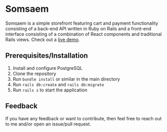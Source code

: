 # Somsaem

Somsaem is a simple storefront featuring cart and payment functionality consisting of a back-end API written in Ruby on Rails and a front-end interface consisting of a combination of React components and traditional Rails views.  Check out a [live demo](https://somsaem.herokuapp.com/).

## Prerequisites/Installation

1. Install and configure PostgreSQL
2. Clone the repository
3. Run `bundle install` or similar in the main directory
4. Run `rails db:create` and `rails db:migrate`
5. Run `rails s` to start the application

## Feedback

If you have any feedback or want to contribute, then feel free to reach out to me and/or open an issue/pull request.
